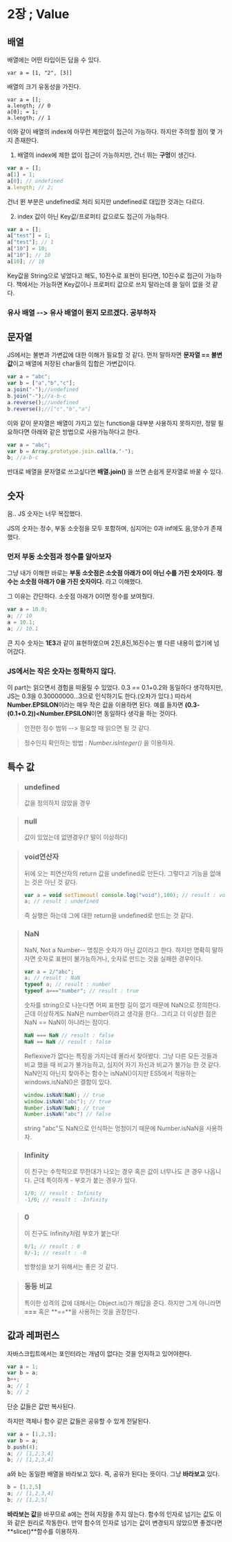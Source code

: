 
# 2장 ;  Value

## 배열 

배열에는 어떤 타입이든 담을 수 있다.

    var a = [1, "2", [3]]
    
    
 배열의 크기 유동성을 가진다.

    var a = [];
    a.length; // 0
    a[0]; = 1;
    a.length; // 1
   
  이와 같이 배열의 index에 아무런 제한없이 접근이 가능하다. 하지만 주의할 점이 몇 가지 존재한다.
  

 1. 배열의 index에 제한 없이 접근이 가능하지만, 건너 뛰는 **구멍**이 생긴다.

```javascript
var a = []; 
a[1] = 1;
a[0]; // undefined 
a.length; // 2;
```
건너 뛴 부분은 undefined로 처리 되지만 undefined로 대입한 것과는 다르다.

2. index 값이 아닌 Key값/프로퍼티 값으로도 접근이 가능하다.
```javascript
var a = [];
a["test"] = 1;
a["test"]; // 1
a["10"] = 10;
a["10"]; // 10
a[10]; // 10
```
Key값을 String으로 넣었다고 해도, 10진수로 표현이 된다면, 10진수로 접근이 가능하다. 
책에서는 가능하면 Key값이나 프로퍼티 값으로 쓰지 말라는데 쓸 일이 없을 것 같다.

### 유사 배열 --> 유사 배열이 뭔지 모르겠다. 공부하자



## 문자열
JS에서는 불변과 가변값에 대한 이해가 필요할 것 같다.
먼저 말하자면 **문자열 == 불변값**이고 배열에 저장된 char들의 집합은 가변값이다.

```javascript
var a = "abc";
var b = ["a","b","c"];
a.join("-");//undefined
b.join("-");//a-b-c
a.reverse();//undefined
b.reverse();//["c","b","a"]
```
이와 같이 문자열은 배열이 가지고 있는 function을 대부분 사용하지 못하지만, 정말 필요하다면 아래와 같은 방법으로 사용가능하다고 한다.
```javascript
var a = "abc";
var b = Array.prototype.join.call(a,"-");
b; //a-b-c
```

반대로 배열을 문자열로 쓰고싶다면 **배열.join()** 을 쓰면 손쉽게 문자열로 바꿀 수 있다. 

## 숫자
음.. JS 숫자는 너무 복잡했다.

JS의 숫자는 정수, 부동 소숫점을 모두 포함하며, 심지어는 0과 inf에도 음,양수가 존재했다.

### 먼저 부동 소숫점과 정수를 알아보자
그냥 내가 이해한 바로는
**부동 소숫점은 소숫점 아래가 0이 아닌 수를 가진 숫자이다.**
**정수는 소숫점 아래가 0을 가진 숫자이다.** 
라고 이해했다.

그 이유는 간단하다. 소숫점 아래가 0이면 정수를 보여줬다.
```javascript
var a = 10.0;
a; // 10
a = 10.1;
a; // 10.1
```

큰 지수 숫자는 **1E3**과 같이 표현하였으며 2진,8진,16진수는 별 다른 내용이 없기에 넘어갔다.

### JS에서는 작은 숫자는 정확하지 않다.
이 part는 읽으면서 경험을 떠올릴 수 있었다.
0.3 == 0.1+0.2와 동일하다 생각하지만, JS는 0.3을 0.30000000...3으로 인식하기도 한다.(오차가 있다.)
따라서 **Number.EPSILON**이라는 매우 작은 값을 이용하면 된다. 
예를 들자면 **(0.3-(0.1+0.2))<Number.EPSILON**이면 동일하다 생각을 하는 것이다.

> 안전한 정수 범위 --> 필요할 때 읽으면 될 것 같다.

> 정수인지 확인하는 방법 : *Number.isInteger()* 을 이용하자.  


## 특수 값

> ### undefined
> 값을 정의하지 않았을 경우

> ### null
> 값이 있었는데 없앤경우(? 말이 이상하다)

> ### void연산자
> 뒤에 오는 피연산자의 return 값을 undefined로 만든다.
> 그렇다고 기능을 없애는 것은 아닌 것 같다.
> ```javascript
> var a = void setTimeout( console.log("void"),100); // result : void
> a; // result : undefined
> ```
>즉 실행은 하는데 그에 대한 return을 undefined로 만드는 것 같다.

> ### NaN
>  NaN, Not a Number-- 명칭은 숫자가 아닌 값이라고 한다.
>  하지만 명확히 말하자면 숫자로 표현이 불가능하거나, 숫자로 만드는 것을 실패한 경우이다.
>  ```javascript
>  var a = 2/"abc";
>  a; // result : NaN
>  typeof a; // result : number
>  typeof a==="number"; // result : true
>  ```
>  숫자를 string으로 나눈다면 어찌 표현할 길이 없기 때문에 NaN으로 정의한다.
>  근데 이상하게도 NaN은 number이라고 생각을 한다..
>  그리고 더 이상한 점은 NaN == NaN이 아니라는 점이다.
>  ```javascript
>  NaN === NaN // result : false
>  NaN == NaN // result : false
>  ```
>  Reflexive가 없다는 특징을 가지는데 몰라서 찾아봤다.
> 그냥 다른 모든 것들과 비교 했을 때 비교가 불가능하고, 심지어 자기 자신과 비교가 불가능 한 것 같다.
> NaN인지 아닌지 찾아주는 함수는 isNaN()이지만 ES5에서 적용하는 windows.isNaN()은 결함이 있다.
> ```javascript
> window.isNaN(NaN); // true
> window.isNaN("abc"); // true
> Number.isNaN(NaN); // true
> Number.isNaN("abc") // false
> ```
> string "abc"도 NaN으로 인식하는 멍청이기 때문에 Number.isNaN을 사용하자.


> ### Infinity
>  이 친구는 수학적으로 무한대가 나오는 경우 혹은 값이 너무나도 큰 경우 나옵니다.
>  근데 특이하게 - 부호가 붙는 경우가 있다.
>  ```javascript
>  1/0; // result : Infinity
>  -1/0; // result : -Infinity
>  ```

> ### 0
> 이 친구도 Infinity처럼 부호가 붙는다!
>  ```javascript
>  0/1; // result : 0
>  0/-1; // result : -0
>  ```
>  방향성을 보기 위해서는 좋은 것 같다.

> ### 동등 비교
> 특이한 성격의 값에 대해서는 Object.is()가 해답을 준다.
> 하지만 그게 아니라면 **===** 혹은 **==**을 사용하는 것을 권장한다.

## 값과 레퍼런스
자바스크립트에서는 포인터라는 개념이 없다는 것을 인지하고 있어야한다.
```javascript
var a = 1;
var b = a;
b++;
a; // 1
b; // 2
```
단순 값들은 값만 복사된다.

하지만 객체나 함수 같은 값들은 공유할 수 있게 전달된다.
```javascript
var a = [1,2,3];
var b = a;
b.push(4);
a; // [1,2,3,4]
b; // [1,2,3,4]
```
a와 b는 동일한 배열을 바라보고 있다.
즉, 공유가 된다는 뜻이다.  그냥 **바라보고** 있다.

```javascript
b = [1,2,5]
a; // [1,2,3,4]
b; // [1,2,5]
```
**바라보는 값**을 바꾸므로 a에는 전혀 지장을 주지 않는다.
함수의 인자로 넘기는 값도 이와 같은 원리로 작동한다.
만약 함수의 인자로 넘기는 값이 변경되지 않았으면 좋겠다면 **slice()**함수를 이용하자.
